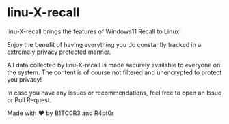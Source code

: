 # linu-X-recall

linu-X-recall brings the features of Windows11 Recall to Linux!

Enjoy the benefit of having everything you do constantly tracked in a extremely privacy protected manner.

All data collected by linu-X-recall is made securely available to everyone on the system.
The content is of course not filtered and unencrypted to protect you privacy!

In case you have any issues or recommendations, feel free to open an Issue or Pull Request.




Made with ❤️  by B1TC0R3 and R4pt0r
